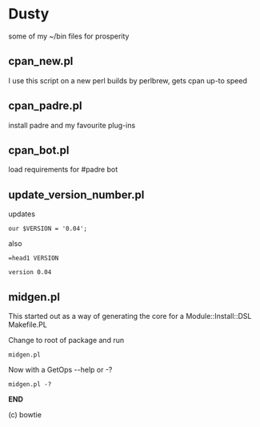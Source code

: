 Dusty
=====

some of my ~/bin files for prosperity


cpan_new.pl
---- 

I use this script on a new perl builds by perlbrew, gets cpan up-to speed


cpan_padre.pl
----
install padre and my favourite plug-ins

cpan_bot.pl 
----
load requirements for #padre bot


update_version_number.pl
----

updates

	our $VERSION = '0.04';

also

	=head1 VERSION

	version 0.04

midgen.pl
----
This started out as a way of generating the core for a Module::Install::DSL Makefile.PL

Change to root of package and run

	midgen.pl

Now with a GetOps --help or -?

	midgen.pl -?

__END__

(c) bowtie

